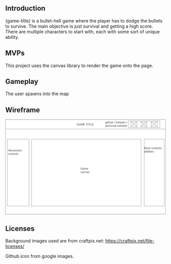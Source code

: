 ## Introduction
{game-title} is a bullet-hell game where the player has to dodge the bullets to survive. The main objective is just survival and getting a high score. There are multiple characters to start with, each with some sort of unique ability.

## MVPs

This project uses the canvas library to render the game onto the page. 

## Gameplay

The user spawns into the map

## Wireframe

![ :sad: can't load image][wireframe]

## Licenses

Background images used are from craftpix.net: https://craftpix.net/file-licenses/

Github icon from google images.

[wireframe]: ./images/readMeImages/wireframe.png